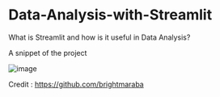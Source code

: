 ﻿# Data-Analysis-with-Streamlit


What is Streamlit and how is it useful in Data Analysis? 

A snippet of the project

![image](https://user-images.githubusercontent.com/48374660/211215279-d62fdcf0-d9f0-4ab3-acfe-a262b5507061.png)



Credit : https://github.com/brightmaraba
